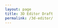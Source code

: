 ```yaml
---
layout: page
title: 3D Editor Draft
permalink: /3d-editor/
---
```


<html>
	<head>
		<meta charset="utf-8">
		<title>My first three.js app</title>
		<style>
			body { margin: 0; }
		</style>
	</head>
	<body>
		<script src="{{ '/assets/js/three.min.js' | relative_url }}"></script>
		<script>
			const scene = new THREE.Scene();
			const camera = new THREE.PerspectiveCamera( 75, window.innerWidth / window.innerHeight, 0.1, 1000 );

			const renderer = new THREE.WebGLRenderer();
			renderer.setSize( window.innerWidth, window.innerHeight );
			document.body.appendChild( renderer.domElement );

			const geometry = new THREE.BoxGeometry();
			const material = new THREE.MeshBasicMaterial( { color: 0x00ff00 } );
			const cube = new THREE.Mesh( geometry, material );
			scene.add( cube );

			camera.position.z = 5;

			function animate() {
				requestAnimationFrame( animate );

				cube.rotation.x += 0.01;
				cube.rotation.y += 0.01;

				renderer.render( scene, camera );
			};

			animate();
		</script>
	</body>
</html>